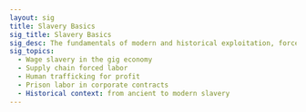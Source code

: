 ```yaml
---
layout: sig
title: Slavery Basics
sig_title: Slavery Basics
sig_desc: The fundamentals of modern and historical exploitation, forced labor, and the systems that perpetuate them.
sig_topics:
  - Wage slavery in the gig economy
  - Supply chain forced labor
  - Human trafficking for profit
  - Prison labor in corporate contracts
  - Historical context: from ancient to modern slavery
---
```

